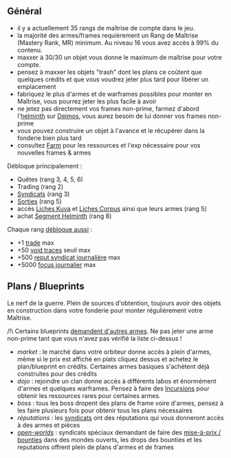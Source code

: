 

## Général

- il y a actuellement 35 rangs de maîtrise de compte dans le jeu.
- la majorité des armes/frames requièrement un Rang de Maîtrise (Mastery Rank, MR) minimum. Au niveau 16 vous avez accès à 99% du contenu.
- maxxer à 30/30 un objet vous donne le maximum de maîtrise pour votre compte.
- pensez à maxxer les objets "trash" dont les plans ce coûtent que quelques crédits et que vous voudrez jeter plus tard pour libérer un emplacement
- fabriquez le plus d'armes et de warframes possibles pour monter en Maîtrise, vous pourrez jeter les plus facile à avoir
- ne jetez pas directement vos frames non-prime, farmez d'abord l'[helminth](https://wiki.warframe.com/w/Helminth_Segment) sur [Deimos](https://wiki.warframe.com/w/Son), vous aurez besoin de lui donner vos frames non-prime
- vous pouvez construire un objet à l'avance et le récupérer dans la fonderie bien plus tard
- consultez [Farm](#farm) pour les ressources et l'exp nécessaire pour vos nouvelles frames & armes

Débloque principalement :

- Quêtes (rang 3, 4, 5, 6)
- Trading (rang 2)
- [Syndicats](https://wiki.warframe.com/w/Syndicate) (rang 3)
- [Sorties](https://wiki.warframe.com/w/Sortie) (rang 5)
- accès [Liches Kuva](https://wiki.warframe.com/w/Kuva_Lich) et [Liches Corpus](https://wiki.warframe.com/w/Sisters_of_Parvos) ainsi que leurs armes (rang 5)
- achat [Segment Helminth](https://wiki.warframe.com/w/Helminth_Segment) (rang 8)

Chaque rang [débloque aussi](https://wiki.warframe.com/w/Mastery_Rank#Other_Benefits) :

   - +1 [trade](https://wiki.warframe.com/w/Trading) max
   - +50 [void traces](https://wiki.warframe.com/w/Void_Traces) seuil max
   - +500 [reput syndicat journalière](https://wiki.warframe.com/w/Syndicate) max
   - +5000 [focus journalier](https://wiki.warframe.com/w/Focus) max

## Plans / Blueprints

Le nerf de la guerre. Plein de sources d'obtention, toujours avoir des objets en construction dans votre fonderie pour monter régulièrement votre Maîtrise.

/!\ Certains blueprints [demandent d'autres armes](https://wiki.warframe.com/w/Weapons_Required_as_Crafting_Ingredients). Ne pas jeter une arme non-prime tant que vous n'avez pas vérifié la liste ci-dessus !

- _market_ : le marché dans votre orbiteur donne accès à plein d'armes, même si le prix est affiché en plats cliquez dessus et achetez le plan/blueprint en crédits. Certaines armes basiques s'achètent déjà construites pour des crédits
- _dojo_ : rejoindre un clan donne accès à différents labos et énormément d'armes et quelques warframes. Pensez à faire des [Incursions]() pour obtenir les ressources rares pour certaines armes.
- _boss_ : tous les boss dropent des plans de frame voire d'armes, pensez à les faire plusieurs fois pour obtenir tous les plans nécessaires
- _réputations_ : les [syndicats]() ont des réputations qui vous donneront accès à des armes et pièces
- [_open-worlds_](#open-worlds) : syndicats spéciaux demandant de faire des [mise-à-prix / bounties]() dans des mondes ouverts, les drops des bounties et les reputations offrent plein de plans d'armes et de frames